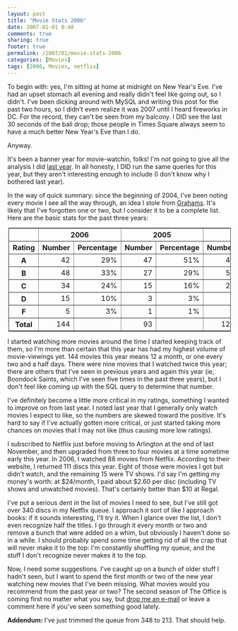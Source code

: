 ```yaml
---
layout: post
title: "Movie Stats 2006"
date: 2007-01-01 0:48
comments: true
sharing: true
footer: true
permalink: /2007/01/movie-stats-2006
categories: [Movies]
tags: [2006, Movies, netflix]
---
```

<p>To begin with: yes, I'm sitting at home at midnight on New Year's Eve.  I've had an upset stomach all evening and really didn't feel like going out, so I didn't.  I've been dicking around with MySQL and writing this post for the past two hours, so I didn't even realize it was 2007 until I heard fireworks in DC.  For the record, they can't be seen from my balcony.  I DID see the last 30 seconds of the ball drop; those people in Times Square always seem to have a much better New Year's Eve than I do.</p>

<p>Anyway.</p>

<p>It's been a banner year for movie-watchin, folks!  I'm not going to give all the analysis I did <a href="/archives/2006/01/movie_stats.php">last year</a>.  In all honesty, I DID run the same queries for this year, but they aren't interesting enough to include (I don't know why I bothered last year).</p>

<p>In the way of quick summary: since the beginning of 2004, I've been noting every movie I see all the way through, an idea I stole from <a href="http://www.livejournal.com/users/grahams/">Grahams</a>.  It's likely that I've forgotten one or two, but I consider it to be a complete list.  Here are the basic stats for the past three years:</p>

<table border=1 style="border-collapse: collapse; margin: 2px;" cellpadding=3>
<tr>
<th>&nbsp;</th>
<th colspan='2'>2006</th>
<th colspan='2'>2005</th>
<th colspan='2'>2004</th>
</tr>
<tr>
<th>Rating</th>
<th>Number</th>
<th>Percentage</th>
<th>Number</th>
<th>Percentage</th>
<th>Number</th>
<th>Percentage</th>
</tr>
<tr>
<th>A</th>
<td align='right'>42</td>
<td align='right'>29%</td>
<td align='right'>47</td>
<td align='right'>51%</td>
<td align='right'>47</td>
<td align='right'>36%</td>
</tr>
<tr>
<th>B</th>
<td align='right'>48</td>
<td align='right'>33%</td>
<td align='right'>27</td>
<td align='right'>29%</td>
<td align='right'>57</td>
<td align='right'>44%</td>
</tr>
<tr>
<th>C</th>
<td align='right'>34</td>
<td align='right'>24%</td>
<td align='right'>15</td>
<td align='right'>16%</td>
<td align='right'>20</td>
<td align='right'>16%</td>
</tr>
<tr>
<th>D</th>
<td align='right'>15</td>
<td align='right'>10%</td>
<td align='right'>3</td>
<td align='right'>3%</td>
<td align='right'>4</td>
<td align='right'>3%</td>
</tr>
<tr>
<th>F</th>
<td align='right'>5</td>
<td align='right'>3%</td>
<td align='right'>1</td>
<td align='right'>1%</td>
<td align='right'>1</td>
<td align='right'>1%</td>
</tr>
<tr>
<th>Total</th>
<td align='right'>144</td>
<td align='right'>&nbsp;</td>
<td align='right'>93</td>
<td align='right'>&nbsp;</td>
<td align='right'>129</td>
<td align='right'>&nbsp;</td>
</tr>
</table>

<p>I started watching more movies around the time I started keeping track of them, so I'm more than certain that this year has had my highest volume of movie-viewings yet.  144 movies this year means 12 a month, or one every two and a half days.  There were nine movies that I watched twice this year; there are others that I've seen in previous years and again this year (ie, Boondock Saints, which I've seen five times in the past three years), but I don't feel like coming up with the SQL query to determine that number.</p>

<p>I've definitely become a little more critical in my ratings, something I wanted to improve on from last year.  I noted last year that I generally only watch movies I expect to like, so the numbers are skewed toward the positive.  It's hard to say if I've actually gotten more critical, or just started taking more chances on movies that I may not like (thus causing more low ratings).</p>

<p>I subscribed to Netflix just before moving to Arlington at the end of last November, and then upgraded from three to four movies at a time sometime early this year.  In 2006, I watched 88 movies from Netflix.  According to their website, I returned 111 discs this year.  Eight of those were movies I got but didn't watch, and the remaining 15 were TV shows.  I'd say I'm getting my money's worth: at $24/month, I paid about $2.60 per disc (including TV shows and unwatched movies).  That's certainly better than $10 at Regal.</p>

<p>I've put a serious dent in the list of movies I need to see, but I've still got over 340 discs in my Netflix queue.  I approach it sort of like I approach books: if it sounds interesting, I'll try it.  When I glance over the list, I don't even recognize half the titles.  I go through it every month or two and remove a bunch that were added on a whim, but obviously I haven't done so in a while.  I should probably spend some time getting rid of all the crap that will never make it to the top: I'm constantly shuffling my queue, and the stuff I don't recognize never makes it to the top.</p>

<p>Now, I need some suggestions.  I've caught up on a bunch of older stuff I hadn't seen, but I want to spend the first month or two of the new year watching new movies that I've been missing.  What movies would you recommend from the past year or two?  The second season of The Office is coming first no matter what you say, but <a href="mailto:brock@brockboland.com">drop me an e-mail</a> or leave a comment here if you've seen something good lately.</p>

<p><b>Addendum:</b> I've just trimmed the queue from 348 to 213.  That should help.</p>
